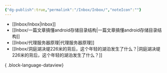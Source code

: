 ```yaml
---
{"dg-publish":true,"permalink":"/Inbox/Inbox/","noteIcon":""}
---
```


- [[Inbox/Inbox\|Inbox]]
- [[Inbox/一篇文章搞懂android存储目录结构\|一篇文章搞懂android存储目录结构]]
- [[Inbox/代理服务器原理\|代理服务器原理]]
- [[Inbox/洞庭湖决堤226米的背后，这个年轻的湖泊发生了什么？\|洞庭湖决堤226米的背后，这个年轻的湖泊发生了什么？]]

{ .block-language-dataview}